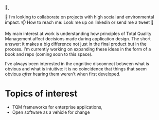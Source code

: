 
👋, 

💞️ I’m looking to collaborate on projects with high social and environmental impact.
📫 How to reach me: Look me up on linkedin or send me a tweet :baby_chick:

My main interest at work is understanding how principles of Total Quality Management affect decisions made during application design. The short answer: it makes a big difference not just in the final product but in the process. I'm currently working on expanding these ideas in the form of a book and repo (coming soon to this space).

I’ve always been interested in the cognitive disconnect between what is obvious and what is intuitive: it is no coincidence that things that seem obvious _after_ hearing them weren't when first developed. 

# Topics of interest
 - TQM frameworks for enterprise applications, 
 - Open software as a vehicle for change 

<!---
aldosa/aldosa is a ✨ special ✨ repository because its `README.md` (this file) appears on your GitHub profile.
You can click the Preview link to take a look at your changes.
--->
